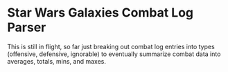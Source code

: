 # Star Wars Galaxies Combat Log Parser

This is still in flight, so far just breaking out combat log entries into types (offensive, defensive, ignorable) to eventually summarize combat data into averages, totals, mins, and maxes.